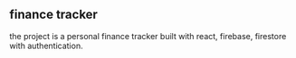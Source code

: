 ## finance tracker
the project is a personal finance tracker built with react, firebase, firestore with authentication.
